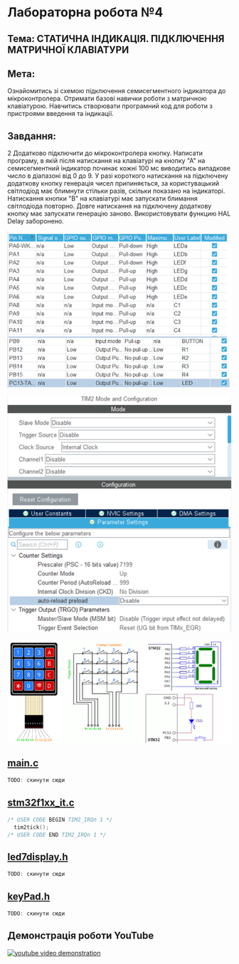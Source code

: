 # Лабораторна робота №4
## Тема: СТАТИЧНА ІНДИКАЦІЯ. ПІДКЛЮЧЕННЯ МАТРИЧНОЇ КЛАВІАТУРИ
## Мета: 
Ознайомитись зі схемою підключення семисегментного індикатора
до мікроконтролера. Отримати базові навички роботи з матричною клавіатурою.
Навчитись створювати програмний код для роботи з пристроями введення та
індикації.

## Завдання:
2  Додатково підключити до мікроконтролера кнопку. Написати програму, в якій після натискання на клавіатурі на кнопку "А" на семисегментний індикатор починає кожні 100 мc виводитись випадкове число в діапазоні від 0 до 9. У разі короткого натискання на підключену додаткову кнопку генерація чисел припиняється, за користувацький світлодіод має блимнути стільки разів, скільки показано на індикаторі. Натискання кнопки "В" на клавіатурі має запускати блимання світлодіода повторно. Довге натискання на підключену додаткову кнопку має запускати генерацію заново. Використовувати функцию HAL Delay заборонено.

![alt text](READMEfiles/image.png)

![alt text](READMEfiles/image-1.png)

![](READMEfiles/image-2.png)

## [main.c](Core/Src/main.c)

``` c
TODO: скинути сюди
```

## [stm32f1xx_it.c](Core/Src/stm32f1xx_it.c)

```c
/* USER CODE BEGIN TIM2_IRQn 1 */
  tim2tick();
/* USER CODE END TIM2_IRQn 1 */
```

## [led7display.h](Core/Src/led7display.h)

``` c
TODO: скинути сюди
```

## [keyPad.h](Core/Src/keyPad.h)

``` c
TODO: скинути сюди
```

## Демонстрація роботи YouTube
[![youtube video demonstration](https://img.youtube.com/vi/hnEpnhYboJU/0.jpg)](https://www.youtube.com/watch?v=hnEpnhYboJU)